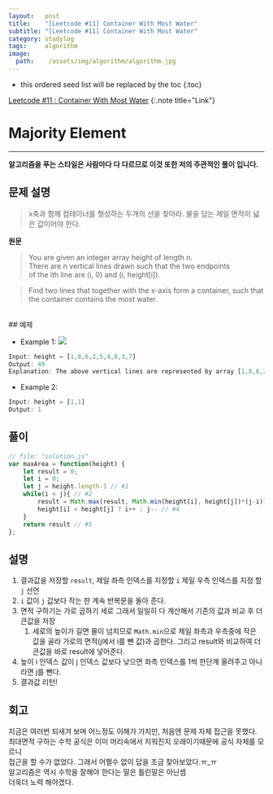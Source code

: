 ```yaml
---
layout:   post
title:    "[Leetcode #11] Container With Most Water"
subtitle: "[Leetcode #11] Container With Most Water"
category: studylog
tags:     algorithm
image:
  path:    /assets/img/algorithm/algorithm.jpg
---
```


[Leetcode #11 : Container With Most Water]:https://leetcode.com/problems/container-with-most-water/

<!--more-->
* this ordered seed list will be replaced by the toc
{:toc}  

[Leetcode #11 : Container With Most Water]
{:.note title="Link"}  

# Majority Element  
---  
__알고리즘을 푸는 스타일은 사람마다 다 다르므로 이것 또한 저의 주관적인 풀이 입니다.__  

## 문제 설명  
>x축과 함께 컴테이너를 형성하는 두개의 선을 찾아라.
>물을 담는 제일 면적이 넓은 값이어야 한다.

__원문__
>You are given an integer array height of length n.  
>There are n vertical lines drawn such that the two endpoints  
>of the ith line are (i, 0) and (i, height[i]). 

>Find two lines that together with the x-axis form a container, 
>such that the container contains the most water.

<br>  
## 예제  

* Example 1:
![](https://s3-lc-upload.s3.amazonaws.com/uploads/2018/07/17/question_11.jpg)
```js
Input: height = [1,8,6,2,5,4,8,3,7]
Output: 49
Explanation: The above vertical lines are represented by array [1,8,6,2,5,4,8,3,7]. In this case, the max area of water (blue section) the container can contain is 49.
```  

* Example 2:
```js
Input: height = [1,1]
Output: 1
```  


## 풀이  

```js
// file: "solution.js"
var maxArea = function(height) {
    let result = 0;
    let i = 0;
    let j = height.length-1 // #1
    while(i < j){ // #2
        result = Math.max(result, Math.min(height[i], height[j])*(j-i)) // #3
        height[i] < height[j] ? i++ : j-- // #4
    } 
    return result // #5
};
```

## 설명  

1. 결과값을 저장할 `result`, 제일 좌측 인덱스를 지정할 `i` 제일 우측 인덱스를 지정 할 `j` 선언  
2. `i` 값이 `j` 값보다 작는 한 계속 반복문을 돌아 준다.  
3. 면적 구하기는 가로 곱하기 세로 그래서 일일히 다 계산해서 기존의 값과 비교 후 더 큰값을 저장  
   1. 세로의 높이가 길면 물이 넘치므로 `Math.min`으로 제일 좌측과 우측중에 작은 값을 골라
   가로의 면적(j에서 i를 뺀 값)과 곱한다. 그리고 result와 비교하여 더 큰값을 바로 result에 넣어준다.  
4. 높이 i 인덱스 값이 j 인덱스 값보다 낮으면 좌측 인덱스를 1씩 한단계 올려주고 아니라면 j를 뺀다.  
5. 결과값 리턴!  


## 회고  

지금은 여러번 되새겨 보며 어느정도 이해가 가지만, 처음엔 문제 자체 접근을 못했다.  
최대면적 구하는 수학 공식은 이미 머리속에서 지워진지 오래이기때문에 공식 자체를 모르니  
접근을 할 수가 없었다. 그래서 어쩔수 없이 답을 조금 찾아보았다.ㅠ_ㅠ  
알고리즘은 역시 수학을 잘해야 한다는 말은 틀린말은 아닌셈  
더욱더 노력 해야겠다.

